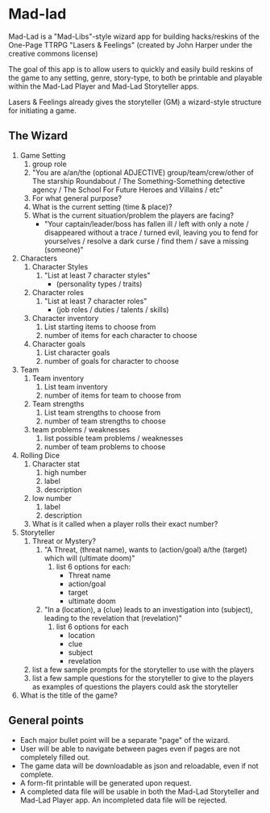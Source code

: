 # Mad-lad

Mad-Lad is a "Mad-Libs"-style wizard app for building hacks/reskins of the One-Page TTRPG "Lasers & Feelings" (created by John Harper under the creative commons license)

The goal of this app is to allow users to quickly and easily build reskins of the game to any setting, genre, story-type, to both be printable and playable within the Mad-Lad Player and Mad-Lad Storyteller apps.

Lasers & Feelings already gives the storyteller (GM) a wizard-style structure for initiating a game.

## The Wizard
1. Game Setting
   1. group role
   2. "You are a/an/the (optional ADJECTIVE) group/team/crew/other of The starship Roundabout / The Something-Something detective agency / The School For Future Heroes and Villains / etc"
   3. For what general purpose?
   4. What is the current setting (time & place)?
   5. What is the current situation/problem the players are facing?
      * "Your captain/leader/boss has fallen ill / left with only a note / disappeared without a trace / turned evil, leaving you to fend for yourselves / resolve a dark curse / find them / save a missing (someone)"
2. Characters
   1. Character Styles
      1. "List at least 7 character styles"
         * (personality types / traits)
   2. Character roles
      1. "List at least 7 character roles"
         * (job roles / duties / talents / skills)
   3. Character inventory
      1. List starting items to choose from
      2. number of items for each character to choose
   4. Character goals
      1. List character goals
      2. number of goals for character to choose
3. Team
   1. Team inventory
      1. List team inventory
      2. number of items for team to choose from
   2. Team strengths
      1. List team strengths to choose from
      2. number of team strengths to choose
   3. team problems / weaknesses 
      1. list possible team problems / weaknesses
      2. number of team problems to choose
4.  Rolling Dice
    1. Character stat
       1. high number
         1. label
         2. description
      1. low number
         1. label
         2. description
    2.  What is it called when a player rolls their exact number?
5.  Storyteller
    1.  Threat or Mystery?
        1. "A Threat, (threat name), wants to (action/goal) a/the (target) which will (ultimate doom)"
           1. list 6 options for each:
              * Threat name
              * action/goal
              * target
              * ultimate doom
        2. "In a (location), a (clue) leads to an investigation into (subject), leading to the revelation that (revelation)"
           1. list 6 options for each
              * location
              * clue
              * subject
              * revelation
    2. list a few sample prompts for the storyteller to use with the players
    3. list a few sample questions for the storyteller to give to the players as examples of questions the players could ask the storyteller
6. What is the title of the game?

## General points
* Each major bullet point will be a separate "page" of the wizard.
* User will be able to navigate between pages even if pages are not completely filled out.
* The game data will be downloadable as json and reloadable, even if not complete.
* A form-fit printable will be generated upon request.
* A completed data file will be usable in both the Mad-Lad Storyteller and Mad-Lad Player app. An incompleted data file will be rejected.